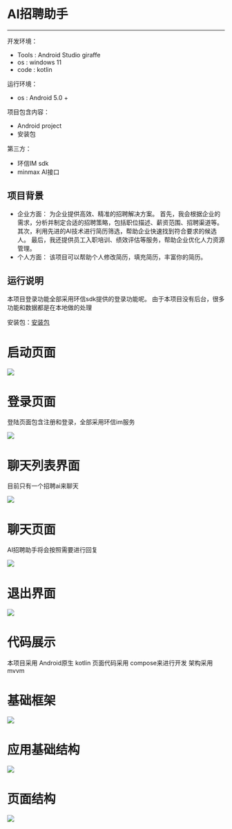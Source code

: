 # AI招聘助手
----

开发环境：
- Tools : Android Studio giraffe
- os : windows 11
- code : kotlin

运行环境：

- os : Android 5.0 +

项目包含内容：

- Android project
- 安装包

第三方：

- 环信IM sdk
- minmax AI接口

## 项目背景
- 企业方面：
为企业提供高效、精准的招聘解决方案。
首先，我会根据企业的需求，分析并制定合适的招聘策略，包括职位描述、薪资范围、招聘渠道等。其次，利用先进的AI技术进行简历筛选，帮助企业快速找到符合要求的候选人。
最后，我还提供员工入职培训、绩效评估等服务，帮助企业优化人力资源管理。
- 个人方面：
该项目可以帮助个人修改简历，填充简历，丰富你的简历。


## 运行说明
本项目登录功能全部采用环信sdk提供的登录功能呢。
由于本项目没有后台，很多功能和数据都是在本地做的处理

安装包：[安装包](安装包/app-release.apk)

# 启动页面

![](安装包/img/splash.jpg)

# 登录页面

登陆页面包含注册和登录，全部采用环信im服务

![](安装包/img/login.jpg)



# 聊天列表界面

目前只有一个招聘ai来聊天

![](安装包/img/chatlist.jpg)

# 聊天页面

AI招聘助手将会按照需要进行回复

![](安装包/img/chat.jpg)

# 退出界面

![](安装包/img/logout.jpg)


# 代码展示

本项目采用 Android原生 kotlin
页面代码采用 compose来进行开发
架构采用 mvvm

# 基础框架

![](安装包/img/codelib.png)

# 应用基础结构

![](安装包/img/baseframework.png)

# 页面结构

![](安装包/img/codestruct.png)

